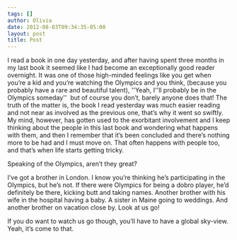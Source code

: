 ```yaml
---
tags: []
author: Olivia
date: 2012-08-03T09:34:35-05:00
layout: post
title: Post
---
```


I read a book in one day yesterday, and after having spent three months in my last book it seemed like I had become an exceptionally good reader overnight. It was one of those high-minded feelings like you get when you’re a kid and you’re watching the Olympics and you think, (because you probably have a rare and beautiful talent), ''Yeah, I''ll probably be in the Olympics someday''  but of course you don’t, barely anyone does that! The truth of the matter is, the book I read yesterday was much easier reading and not near as involved as the previous one, that’s why it went so swiftly. My mind, however, has gotten used to the exorbitant involvement and I keep thinking about the people in this last book and wondering what happens with them, and then I remember that it’s been concluded and there’s nothing more to be had and I must move on. That often happens with people too, and that’s when life starts getting tricky. 

Speaking of the Olympics, aren’t they great?

I’ve got a brother in London. I know you’re thinking he’s participating in the Olympics, but he’s not. If there were Olympics for being a dobro player, he’d definitely be there, kicking butt and taking names. Another brother with his wife in the hospital having a baby. A sister in Maine going to weddings. And another brother on vacation close by. Look at us go! 

If you do want to watch us go though, you’ll have to have a global sky-view. Yeah, it’s come to that. 
